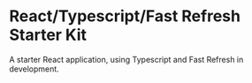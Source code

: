 # React/Typescript/Fast Refresh Starter Kit

A starter React application, using Typescript and Fast Refresh in development.
